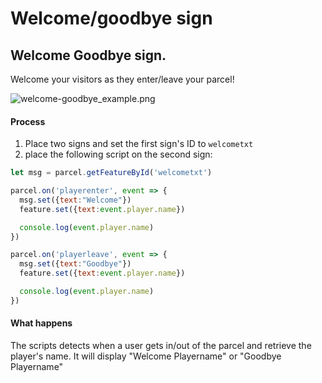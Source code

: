# Welcome/goodbye sign

## Welcome Goodbye sign.
Welcome your visitors as they enter/leave your parcel!

![welcome-goodbye_example.png](/welcome-goodbye_example.png)

#### Process

1. Place two signs and set the first sign's ID to `welcometxt`
2. place the following script on the second sign:

```js
let msg = parcel.getFeatureById('welcometxt')

parcel.on('playerenter', event => { 
  msg.set({text:"Welcome"})
  feature.set({text:event.player.name})

  console.log(event.player.name)
})

parcel.on('playerleave', event => { 
  msg.set({text:"Goodbye"})
  feature.set({text:event.player.name})

  console.log(event.player.name)
})
```

#### What happens
The scripts detects when a user gets in/out of the parcel and retrieve the player's name.
It will display "Welcome Playername" or "Goodbye Playername"

